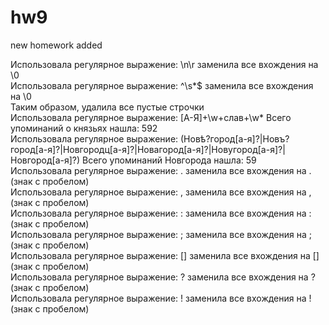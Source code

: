 # hw9
new homework added 
  
Использовала регулярное выражение: \n\r заменила все вхождения на \0  
Использовала регулярное выражение:  ^\s*$ заменила все вхождения на \0  
Таким образом, удалила все пустые строчки  
Использовала регулярное выражение: [А-Я]+\w+слав+\w* Всего упоминаний о князьях нашла: 592  
Использовала регулярное выражение: (Новѣ?город[а-я]?|Новъ?город[а-я]?|Новгородц[а-я]?|Новагород[а-я]?|Новугород[а-я]?|Новгород[а-я]?) Всего упоминаний Новгорода нашла: 59  
Использовала регулярное выражение: . заменила все вхождения на .  (знак с пробелом)  
Использовала регулярное выражение: , заменила все вхождения на ,  (знак с пробелом)  
Использовала регулярное выражение: : заменила все вхождения на :  (знак с пробелом)  
Использовала регулярное выражение: ; заменила все вхождения на ;  (знак с пробелом)  
Использовала регулярное выражение: [] заменила все вхождения на []  (знак с пробелом)  
Использовала регулярное выражение: ? заменила все вхождения на ?  (знак с пробелом)  
Использовала регулярное выражение: ! заменила все вхождения на !  (знак с пробелом)  

